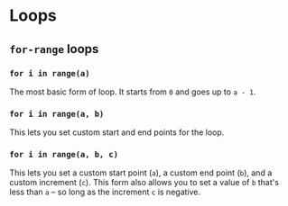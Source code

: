 # Loops

## `for-range` loops

### `for i in range(a)`

The most basic form of loop. It starts from `0` and goes up to `a - 1`.

### `for i in range(a, b)`

This lets you set custom start and end points for the loop.

### `for i in range(a, b, c)`

This lets you set a custom start point (`a`), a custom end point (`b`), and a custom increment (`c`). This form also
allows you to set a value of `b` that's less than `a` – so long as the increment `c` is negative.